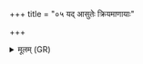 +++
title = "०५ यद् आसुतेः क्रियमाणायाः"

+++
<details><summary>मूलम् (GR)</summary>

यद् आसुतेः क्रियमाणायाः  
क्षेत्रियं त्वा व्यानशे ।  
वेदाहं तस्य भेषजं  
क्षेत्रियं नाशयामि ते ॥
</details>